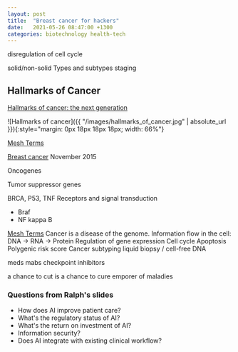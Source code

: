 ```yaml
---
layout: post
title:  "Breast cancer for hackers"
date:   2021-05-26 08:47:00 +1300
categories: biotechnology health-tech
---
```


disregulation of cell cycle

solid/non-solid
Types and subtypes
staging


## Hallmarks of Cancer

[Hallmarks of cancer: the next generation][1]

![Hallmarks of cancer]({{ "/images/hallmarks_of_cancer.jpg" | absolute_url }}){:style="margin: 0px 18px 18px 18px; width: 66%"}




[Mesh Terms][3]


[Breast cancer][4] November 2015




Oncogenes

Tumor suppressor genes

BRCA, P53, TNF
Receptors and signal transduction
- Braf
- NF kappa B




[Mesh Terms][3]
Cancer is a disease of the genome.
Information flow in the cell: DNA -> RNA -> Protein
Regulation of gene expression
Cell cycle
Apoptosis
Polygenic risk score
Cancer subtyping
liquid biopsy / cell-free DNA

meds
mabs
checkpoint inhibitors


a chance to cut is a chance to cure
emporer of maladies


### Questions from Ralph's slides

- How does AI improve patient care?
- What's the regulatory status of AI?
- What's the return on investment of AI?
- Information security?
- Does AI integrate with existing clinical workflow?


[1]: https://www.cell.com/fulltext/S0092-8674(11)00127-9
[2]: https://www.meddeviceonline.com/doc/lessons-for-ai-in-medtech-case-studies-from-breast-cancer-detection-0001
[3]: https://meshb.nlm.nih.gov/record/ui?ui=D001943
[4]: https://www.nature.com/articles/527S101a
[5]: https://centuryofbio.substack.com/p/genome-informed-cancer-therapy
